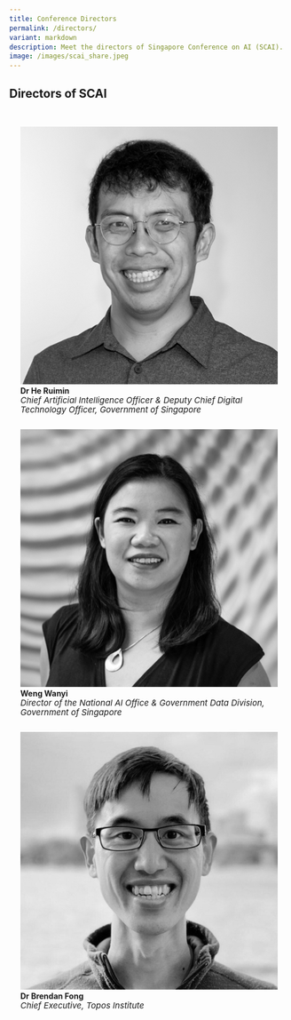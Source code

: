 ```yaml
---
title: Conference Directors
permalink: /directors/
variant: markdown
description: Meet the directors of Singapore Conference on AI (SCAI).
image: /images/scai_share.jpeg
---
```

## Directors of SCAI


<div class="row" style="padding: 20px 0px 0px 0px;">
	
<div class="col" style="padding: 10px 20px 0px 20px;"><a href="/directors-profiles/he-ruimin/"><img src="/images/People/he_ruimin.jpeg" alt="Dr He Ruimin"></a><br><strong>Dr He Ruimin</strong><br><span style="font-size:15px; line-height:15px"><em>Chief Artificial Intelligence Officer &amp; Deputy Chief Digital Technology Officer, Government of Singapore</em></span><br><br></div>	
	
<div class="col" style="padding: 10px 20px 0px 20px;"><a href="/directors-profiles/joscha-bach/"><img src="/images/People/weng_wanyi.jpeg" alt="Weng Wanyi"></a><br><strong>Weng Wanyi</strong><br><span style="font-size:15px; line-height:15px"><em>Director of the National AI Office &amp; Government Data Division, Government of Singapore</em></span><br><br></div>

<div class="col" style="padding: 10px 20px 0px 20px;"><a href="/directors-profiles/brendan-fong/"><img src="/images/People/brendan.jpeg" alt="Dr Brendan Fong"></a><br><strong>Dr Brendan Fong</strong><br><span style="font-size:15px; line-height:15px"><em>Chief Executive, Topos Institute</em></span><br><br></div>

</div>